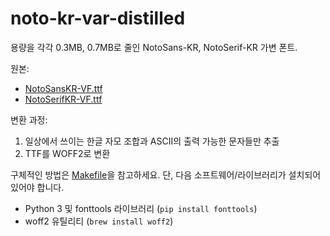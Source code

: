 # noto-kr-var-distilled

용량을 각각 0.3MB, 0.7MB로 줄인 NotoSans-KR, NotoSerif-KR 가변 폰트.

원본:

- [NotoSansKR-VF.ttf](https://github.com/googlefonts/noto-cjk/blob/main/Sans/Variable/TTF/Subset/NotoSansKR-VF.ttf)
- [NotoSerifKR-VF.ttf](https://github.com/googlefonts/noto-cjk/blob/main/Serif/Variable/TTF/Subset/NotoSerifKR-VF.ttf)

변환 과정:

1. 일상에서 쓰이는 한글 자모 조합과 ASCII의 출력 가능한 문자들만 추출
2. TTF를 WOFF2로 변환

구체적인 방법은 [Makefile](./Makefile)을 참고하세요. 단, 다음 소프트웨어/라이브러리가 설치되어 있어야 합니다.

- Python 3 및 fonttools 라이브러리 (`pip install fonttools`)
- woff2 유틸리티 (`brew install woff2`)
